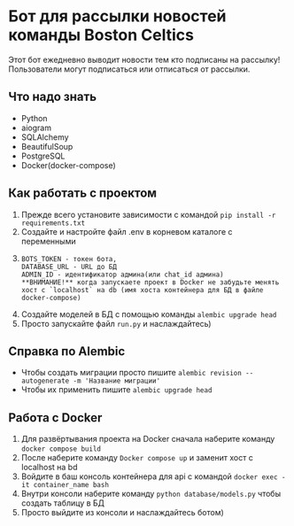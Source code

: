 # Бот для рассылки новостей команды Boston Celtics
Этот бот ежедневно выводит новости тем кто подписаны на рассылку! 
Пользователи могут подписаться или отписаться от рассылки.

## Что надо знать 
* Python
* aiogram
* SQLAlchemy
* BeautifulSoup
* PostgreSQL
* Docker(docker-compose)

## Как работать с проектом
1. Прежде всего установите зависимости с командой `pip install -r requirements.txt`
2. Создайте и настройте файл .env в корневом каталоге с переменными 
3. ```
   BOTS_TOKEN - токен бота,
   DATABASE_URL - URL до БД
   ADMIN_ID - идентификатор админа(или chat_id админа) 
   **ВНИМАНИЕ!** когда запускаете проект в Docker не забудьте менять хост с `localhost` на db (имя хоста контейнера для БД в файле docker-compose)
   ```
4. Создайте моделей в БД с помощью команды `
   alembic upgrade head
   `
5. Просто запускайте файл `run.py` и наслаждайтесь)

## Справка по Alembic
* Чтобы создать миграции просто пишите `alembic revision --autogenerate -m 'Название миграции'`
* Чтобы их применить пишите `alembic upgrade head`

## Работа с Docker 
1. Для развёртывания проекта на Docker сначала наберите команду `docker compose build`
2. После наберите команду `Docker compose up` и заменит хост с localhost на bd
3. Войдите в баш консоль контейнера для api с командой `docker exec -it container_name bash`
4. Внутри консоли наберите команду `python database/models.py` чтобы создать таблицу в БД
5. Просто выйдите из консоли и наслаждайтесь ботом)

